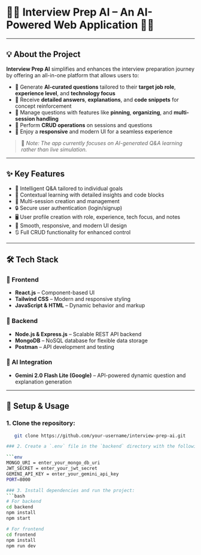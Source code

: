 # 👩‍💻 Interview Prep AI – An AI-Powered Web Application 👩‍💻

---

## 💡 About the Project

**Interview Prep AI** simplifies and enhances the interview preparation journey by offering an all-in-one platform that allows users to:

- 🧠 Generate **AI-curated questions** tailored to their **target job role**, **experience level**, and **technology focus**
- 📘 Receive **detailed answers**, **explanations**, and **code snippets** for concept reinforcement
- 📌 Manage questions with features like **pinning**, **organizing**, and **multi-session handling**
- 🔁 Perform **CRUD operations** on sessions and questions
- 📱 Enjoy a **responsive** and modern UI for a seamless experience

> 💬 *Note: The app currently focuses on AI-generated Q&A learning rather than live simulation.*

---

## ✨ Key Features

- 🎯 Intelligent Q&A tailored to individual goals
- 🧩 Contextual learning with detailed insights and code blocks
- 📂 Multi-session creation and management
- 🔒 Secure user authentication (login/signup)
- 🖥️ User profile creation with role, experience, tech focus, and notes
- 📱 Smooth, responsive, and modern UI design
- 🔃 Full CRUD functionality for enhanced control

---

## 🛠 Tech Stack

### 🧩 Frontend
- **React.js** – Component-based UI
- **Tailwind CSS** – Modern and responsive styling
- **JavaScript & HTML** – Dynamic behavior and markup

### 🔧 Backend
- **Node.js & Express.js** – Scalable REST API backend
- **MongoDB** – NoSQL database for flexible data storage
- **Postman** – API development and testing

### 🤖 AI Integration
- **Gemini 2.0 Flash Lite (Google)** – API-powered dynamic question and explanation generation

---

## 📂 Setup & Usage

### 1. Clone the repository: 
```bash
   git clone https://github.com/your-username/interview-prep-ai.git

### 2. Create a `.env` file in the `backend` directory with the following content:

```env
MONGO_URI = enter_your_mongo_db_uri
JWT_SECRET = enter_your_jwt_secret
GEMINI_API_KEY = enter_your_gemini_api_key
PORT=8000

### 3. Install dependencies and run the project:
```bash
# For backend
cd backend
npm install
npm start

# For frontend
cd frontend
npm install
npm run dev
